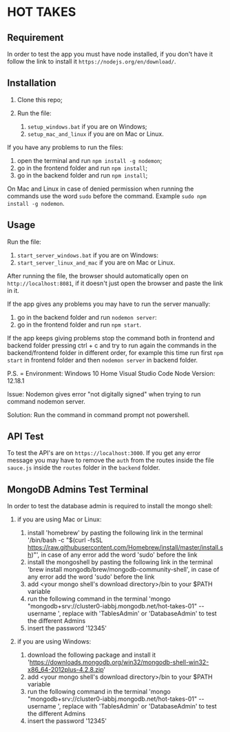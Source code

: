 # HOT TAKES #

## Requirement ##

In order to test the app you must have node installed, if you don't have it follow the link to install it `https://nodejs.org/en/download/`.

## Installation ##

1. Clone this repo; 

2. Run the file:
    1. `setup_windows.bat` if you are on Windows;
    2. `setup_mac_and_linux` if you are on Mac or Linux.


If you have any problems to run the files:
1. open the terminal and run `npm install -g nodemon`;
2. go in the frontend folder and run `npm install`;
3. go in the backend folder and run `npm install`;

On Mac and Linux in case of denied permission when running the commands use the word `sudo` before the command. Example `sudo npm install -g nodemon`.

## Usage ##

Run the file: 
1. `start_server_windows.bat` if you are on Windows:
2. `start_server_linux_and_mac` if you are on Mac or Linux.

After running the file, the browser should automatically open on `http://localhost:8081`, if it doesn't just open the browser and paste the link in it.

If the app gives any problems you may have to run the server manually:
1. go in the backend folder and run `nodemon server`:
2. go in the frontend folder and run `npm start`.

If the app keeps giving problems stop the command both in frontend and backend folder pressing ctrl + c and try to run again the commands in the backend/frontend folder in different order, for example this time run first `npm start` in frontend folder and then `nodemon server` in backend folder.

P.S. = 
Environment:
Windows 10 Home
Visual Studio Code
Node Version: 12.18.1

Issue: Nodemon gives error "not digitally signed" when trying to run command nodemon server.

Solution: Run the command in command prompt not powershell.

## API Test ##
To test the API's are on `https://localhost:3000`. If you get any error message you may have to remove the `auth` from the routes inside the file `sauce.js` inside the `routes` folder in the `backend` folder.

## MongoDB Admins Test Terminal ##

In order to test the database admin is required to install the mongo shell:

1. if you are using Mac or Linux:
    1. install 'homebrew' by pasting the following link in the terminal '/bin/bash -c "$(curl -fsSL https://raw.githubusercontent.com/Homebrew/install/master/install.sh)"', in case of any error add the word 'sudo' before the link
    2. install the mongoshell by pasting the following link in the terminal 'brew install mongodb/brew/mongodb-community-shell', in case of any error add the word 'sudo' before the link
    3. add <your mongo shell's download directory>/bin to your $PATH variable
    4. run the following command in the terminal 'mongo "mongodb+srv://cluster0-iabbj.mongodb.net/hot-takes-01" --username <username>', replace <username> with 'TablesAdmin' or 'DatabaseAdmin' to test the different Admins
    5. insert the password '12345'

2. if you are using Windows:
    1. download the following package and install it 'https://downloads.mongodb.org/win32/mongodb-shell-win32-x86_64-2012plus-4.2.8.zip'
    2. add <your mongo shell's download directory>/bin to your $PATH variable
    3. run the following command in the terminal 'mongo "mongodb+srv://cluster0-iabbj.mongodb.net/hot-takes-01" --username <username>', replace <username> with 'TablesAdmin' or 'DatabaseAdmin' to test the different Admins
    4. insert the password '12345'